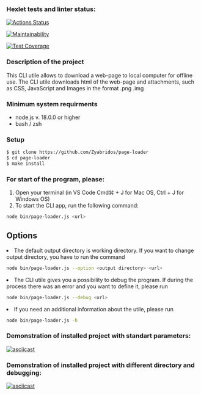 ### Hexlet tests and linter status:
[![Actions Status](https://github.com/Zyabridos/fullstack-javascript-project-4/actions/workflows/hexlet-check.yml/badge.svg)](https://github.com/Zyabridos/fullstack-javascript-project-4/actions)

[![Maintainability](https://api.codeclimate.com/v1/badges/8f6ef9f2ab6b7a9a4403/maintainability)](https://codeclimate.com/github/Zyabridos/fullstack-javascript-project-4/maintainability)

[![Test Coverage](https://api.codeclimate.com/v1/badges/8f6ef9f2ab6b7a9a4403/test_coverage)](https://codeclimate.com/github/Zyabridos/fullstack-javascript-project-4/test_coverage)

### Description of the project
This CLI utile allows to download a web-page to local computer for offline use. The CLI utile downloads html of the web-page and attachments, such as CSS, JavaScript and Images in the format .png .img

### Minimum system requirments
- node.js v. 18.0.0 or higher
- bash / zsh

### Setup
```bash
$ git clone https://github.com/Zyabridos/page-loader
$ cd page-loader
$ make install
```

### For start of the program, please:
1. Open  your terminal (in VS Code Cmd⌘ + J for Mac OS, Ctrl + J for Windows OS)
2. To start the CLI app, run the following command:
```bash
node bin/page-loader.js <url>
```

## Options

<li>The default output directory is working directory. If you want to change output directory, you have to run the command </li>

```bash
node bin/page-loader.js --option <output directory> <url>
```

<li>The CLI utile gives you a possibility to debug the program. If during the process there was an error and you want to define it, please run </li>

```bash
node bin/page-loader.js --debug <url>
```
<li>If you need an additional information about the utile, please run </li>

```bash
node bin/page-loader.js -h
```

### Demonstration of installed project with standart parameters:
[![asciicast](https://asciinema.org/a/pfSoJ2mvXWfxHYwEjv4mTZkTv.svg)](https://asciinema.org/a/pfSoJ2mvXWfxHYwEjv4mTZkTv)

### Demonstration of installed project with different directory and debugging: 
[![asciicast](https://asciinema.org/a/72WZiLHokJ8lTuPQCVhEewopq.svg)](https://asciinema.org/a/72WZiLHokJ8lTuPQCVhEewopq)
